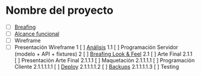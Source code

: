 # Nombre del proyecto

- [ ] [Breafing](./docs/breafing.md)
 - [ ] [Alcance funcional](./docs/alcance.md)
  - [ ] Wireframe
   - [ ] Presentación Wireframe
    1 [ ] [Análisis](./docs/analisis.md)
     1.1 [ ] Programación Servidor (modelo + API + fixtures)
    2 [ ] [Breafing Look & Feel](./docs/lookFeel.md)
     2.1 [ ] Arte Final
      2.1.1 [ ] Presentación Arte Final
       2.1.1.1 [ ] Maquetación
        2.1.1.1.1 [ ] Programación Cliente
         2.1.1.1.1.1 [ ] [Deploy](./docs/deploy.md)
         2.1.1.1.1.2 [ ] [Backups](./docs/backups.md)
         2.1.1.1.1.3 [ ] Testing
